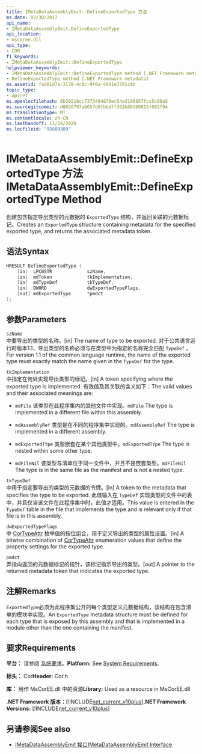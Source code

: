 ```yaml
---
title: IMetaDataAssemblyEmit::DefineExportedType 方法
ms.date: 03/30/2017
api_name:
- IMetaDataAssemblyEmit.DefineExportedType
api_location:
- mscoree.dll
api_type:
- COM
f1_keywords:
- IMetaDataAssemblyEmit::DefineExportedType
helpviewer_keywords:
- IMetaDataAssemblyEmit::DefineExportedType method [.NET Framework metadata]
- DefineExportedType method [.NET Framework metadata]
ms.assetid: fad01d7a-3178-4c8c-9f0a-4641e3701c9b
topic_type:
- apiref
ms.openlocfilehash: 6b30218cc7373494870ec54a3196857fcc5c08a5
ms.sourcegitcommit: d8020797a6657d0fbbdff362b80300815f682f94
ms.translationtype: MT
ms.contentlocale: zh-CN
ms.lasthandoff: 11/24/2020
ms.locfileid: "95689389"
---
```

# <a name="imetadataassemblyemitdefineexportedtype-method"></a><span data-ttu-id="4eba9-102">IMetaDataAssemblyEmit::DefineExportedType 方法</span><span class="sxs-lookup"><span data-stu-id="4eba9-102">IMetaDataAssemblyEmit::DefineExportedType Method</span></span>

<span data-ttu-id="4eba9-103">创建包含指定导出类型的元数据的 `ExportedType` 结构，并返回关联的元数据标记。</span><span class="sxs-lookup"><span data-stu-id="4eba9-103">Creates an `ExportedType` structure containing metadata for the specified exported type, and returns the associated metadata token.</span></span>  
  
## <a name="syntax"></a><span data-ttu-id="4eba9-104">语法</span><span class="sxs-lookup"><span data-stu-id="4eba9-104">Syntax</span></span>  
  
```cpp  
HRESULT DefineExportedType (  
    [in]  LPCWSTR             szName,  
    [in]  mdToken             tkImplementation,
    [in]  mdTypeDef           tkTypeDef,  
    [in]  DWORD               dwExportedTypeFlags,  
    [out] mdExportedType      *pmdct  
);  
```  
  
## <a name="parameters"></a><span data-ttu-id="4eba9-105">参数</span><span class="sxs-lookup"><span data-stu-id="4eba9-105">Parameters</span></span>  

 `szName`  
 <span data-ttu-id="4eba9-106">中要导出的类型的名称。</span><span class="sxs-lookup"><span data-stu-id="4eba9-106">[in] The name of type to be exported.</span></span> <span data-ttu-id="4eba9-107">对于公共语言运行时版本1.1，导出类型的名称必须与在类型中为指定的名称完全匹配 `TypeDef` 。</span><span class="sxs-lookup"><span data-stu-id="4eba9-107">For version 1.1 of the common language runtime, the name of the exported type must exactly match the name given in the `TypeDef` for the type.</span></span>  
  
 `tkImplementation`  
 <span data-ttu-id="4eba9-108">中指定在何处实现导出类型的标记。</span><span class="sxs-lookup"><span data-stu-id="4eba9-108">[in] A token specifying where the exported type is implemented.</span></span> <span data-ttu-id="4eba9-109">有效值及其关联的含义如下：</span><span class="sxs-lookup"><span data-stu-id="4eba9-109">The valid values and their associated meanings are:</span></span>  
  
- <span data-ttu-id="4eba9-110">`mdFile` 该类型在此程序集内的其他文件中实现。</span><span class="sxs-lookup"><span data-stu-id="4eba9-110">`mdFile` The type is implemented in a different file within this assembly.</span></span>  
  
- <span data-ttu-id="4eba9-111">`mdAssemblyRef` 类型是在不同的程序集中实现的。</span><span class="sxs-lookup"><span data-stu-id="4eba9-111">`mdAssemblyRef` The type is implemented in a different assembly.</span></span>  
  
- <span data-ttu-id="4eba9-112">`mdExportedTYpe` 类型嵌套在某个其他类型中。</span><span class="sxs-lookup"><span data-stu-id="4eba9-112">`mdExportedTYpe` The type is nested within some other type.</span></span>  
  
- <span data-ttu-id="4eba9-113">`mdFileNil` 该类型与清单位于同一文件中，并且不是嵌套类型。</span><span class="sxs-lookup"><span data-stu-id="4eba9-113">`mdFileNil` The type is in the same file as the manifest and is not a nested type.</span></span>  
  
 `tkTypeDef`  
 <span data-ttu-id="4eba9-114">中用于指定要导出的类型的元数据的令牌。</span><span class="sxs-lookup"><span data-stu-id="4eba9-114">[in] A token to the metadata that specifies the type to be exported.</span></span> <span data-ttu-id="4eba9-115">此值输入在 `TypeDef` 实现类型的文件中的表中，并且仅当该文件在此程序集中时，此值才适用。</span><span class="sxs-lookup"><span data-stu-id="4eba9-115">This value is entered in the `TypeDef` table in the file that implements the type and is relevant only if that file is in this assembly.</span></span>  
  
 `dwExportedTypeFlags`  
 <span data-ttu-id="4eba9-116">中 [CorTypeAttr](cortypeattr-enumeration.md) 枚举值的按位组合，用于定义导出的类型的属性设置。</span><span class="sxs-lookup"><span data-stu-id="4eba9-116">[in] A bitwise combination of [CorTypeAttr](cortypeattr-enumeration.md) enumeration values that define the property settings for the exported type.</span></span>  
  
 `pmdct`  
 <span data-ttu-id="4eba9-117">弄指向返回的元数据标记的指针，该标记指示导出的类型。</span><span class="sxs-lookup"><span data-stu-id="4eba9-117">[out] A pointer to the returned metadata token that indicates the exported type.</span></span>  
  
## <a name="remarks"></a><span data-ttu-id="4eba9-118">注解</span><span class="sxs-lookup"><span data-stu-id="4eba9-118">Remarks</span></span>  

 <span data-ttu-id="4eba9-119">`ExportedType`必须为此程序集公开的每个类型定义元数据结构，该结构在包含清单的模块中实现。</span><span class="sxs-lookup"><span data-stu-id="4eba9-119">An `ExportedType` metadata structure must be defined for each type that is exposed by this assembly and that is implemented in a module other than the one containing the manifest.</span></span>  
  
## <a name="requirements"></a><span data-ttu-id="4eba9-120">要求</span><span class="sxs-lookup"><span data-stu-id="4eba9-120">Requirements</span></span>  

 <span data-ttu-id="4eba9-121">**平台：** 请参阅 [系统要求](../../get-started/system-requirements.md)。</span><span class="sxs-lookup"><span data-stu-id="4eba9-121">**Platform:** See [System Requirements](../../get-started/system-requirements.md).</span></span>  
  
 <span data-ttu-id="4eba9-122">**标头：** Cor</span><span class="sxs-lookup"><span data-stu-id="4eba9-122">**Header:** Cor.h</span></span>  
  
 <span data-ttu-id="4eba9-123">**库：** 用作 MsCorEE.dll 中的资源</span><span class="sxs-lookup"><span data-stu-id="4eba9-123">**Library:** Used as a resource in MsCorEE.dll</span></span>  
  
 <span data-ttu-id="4eba9-124">**.NET Framework 版本：**[!INCLUDE[net_current_v10plus](../../../../includes/net-current-v10plus-md.md)]</span><span class="sxs-lookup"><span data-stu-id="4eba9-124">**.NET Framework Versions:** [!INCLUDE[net_current_v10plus](../../../../includes/net-current-v10plus-md.md)]</span></span>  
  
## <a name="see-also"></a><span data-ttu-id="4eba9-125">另请参阅</span><span class="sxs-lookup"><span data-stu-id="4eba9-125">See also</span></span>

- [<span data-ttu-id="4eba9-126">IMetaDataAssemblyEmit 接口</span><span class="sxs-lookup"><span data-stu-id="4eba9-126">IMetaDataAssemblyEmit Interface</span></span>](imetadataassemblyemit-interface.md)
